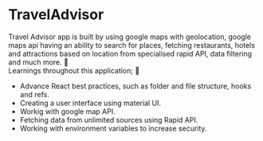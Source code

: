 # TravelAdvisor
Travel Advisor app is built by using google maps with geolocation, google maps api having an ability to search for places, fetching restaurants, hotels and attractions based on location from specialised rapid API, data filtering and much more. 🌟 </br>
Learnings throughout this application; 🚀
<ul type="bullet">
<li>Advance React best practices, such as folder and file structure, hooks and refs.</li>
<li>Creating a user interface using material UI.</li>
<li>Workig with google map API.</li>
<li>Fetching data from unlimited sources using Rapid API.</li>
<li> Working with environment variables to increase security. </li> 
</ul>
